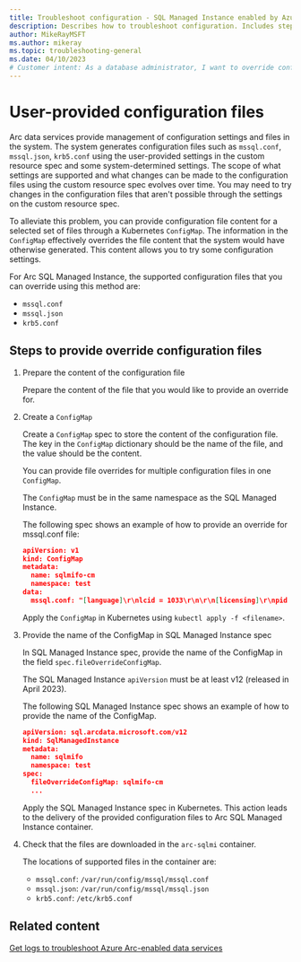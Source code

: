 ```yaml
---
title: Troubleshoot configuration - SQL Managed Instance enabled by Azure Arc
description: Describes how to troubleshoot configuration. Includes steps to provide configuration files for SQL Managed Instance enabled by Azure Arc Azure Arc-enabled data services
author: MikeRayMSFT
ms.author: mikeray
ms.topic: troubleshooting-general 
ms.date: 04/10/2023
# Customer intent: As a database administrator, I want to override configuration files for SQL Managed Instance using Kubernetes ConfigMaps, so that I can customize settings that are not directly modifiable through the standard resource specification.
---
```


# User-provided configuration files

Arc data services provide management of configuration settings and files in the system. The system generates configuration files such as `mssql.conf`, `mssql.json`, `krb5.conf` using the user-provided settings in the custom resource spec and some system-determined settings. The scope of what settings are supported and what changes can be made to the configuration files using the custom resource spec evolves over time. You may need to try changes in the configuration files that aren't possible through the settings on the custom resource spec.

To alleviate this problem, you can provide configuration file content for a selected set of files through a Kubernetes `ConfigMap`. The information in the `ConfigMap` effectively overrides the file content that the system would have otherwise generated. This content allows you to try some configuration settings.

For Arc SQL Managed Instance, the supported configuration files that you can override using this method are:

- `mssql.conf`
- `mssql.json`
- `krb5.conf`

## Steps to provide override configuration files

1. Prepare the content of the configuration file

   Prepare the content of the file that you would like to provide an override for.

1. Create a `ConfigMap`

   Create a `ConfigMap` spec to store the content of the configuration file. The key in the `ConfigMap` dictionary should be the name of the file, and the value should be the content.

   You can provide file overrides for multiple configuration files in one `ConfigMap`.

   The `ConfigMap` must be in the same namespace as the SQL Managed Instance.

   The following spec shows an example of how to provide an override for mssql.conf file:

   ```json
   apiVersion: v1
   kind: ConfigMap
   metadata:
     name: sqlmifo-cm
     namespace: test
   data:
     mssql.conf: "[language]\r\nlcid = 1033\r\n\r\n[licensing]\r\npid = GeneralPurpose\r\n\r\n[network]\r\nforceencryption = 0\r\ntlscert = /var/run/secrets/managed/certificates/mssql/mssql-certificate.pem\r\ntlsciphers = ECDHE-ECDSA-AES128-GCM-SHA256:ECDHE-ECDSA-AES256-GCM-SHA384:ECDHE-RSA-AES128-GCM-SHA256:ECDHE-RSA-AES256-GCM-SHA384:ECDHE-ECDSA-AES128-SHA256:ECDHE-ECDSA-AES256-SHA384:ECDHE-RSA-AES128-SHA256:ECDHE-RSA-AES256-SHA384\r\ntlskey = /var/run/secrets/managed/certificates/mssql/mssql-privatekey.pem\r\ntlsprotocols = 1.2\r\n\r\n[sqlagent]\r\nenabled = False\r\n\r\n[telemetry]\r\ncustomerfeedback = false\r\n\r\n"
   ```

   Apply the `ConfigMap` in Kubernetes using `kubectl apply -f <filename>`.

1. Provide the name of the ConfigMap in SQL Managed Instance spec

   In SQL Managed Instance spec, provide the name of the ConfigMap in the field `spec.fileOverrideConfigMap`.

   The SQL Managed Instance `apiVersion` must be at least v12 (released in April 2023).

   The following SQL Managed Instance spec shows an example of how to provide the name of the ConfigMap.

   ```json
   apiVersion: sql.arcdata.microsoft.com/v12
   kind: SqlManagedInstance
   metadata:
     name: sqlmifo
     namespace: test
   spec:
     fileOverrideConfigMap: sqlmifo-cm
     ...
   ```

   Apply the SQL Managed Instance spec in Kubernetes. This action leads to the delivery of the provided configuration files to Arc SQL Managed Instance container.

1. Check that the files are downloaded in the `arc-sqlmi` container.

   The locations of supported files in the container are:

   - `mssql.conf`: `/var/run/config/mssql/mssql.conf`
   - `mssql.json`: `/var/run/config/mssql/mssql.json`
   - `krb5.conf`: `/etc/krb5.conf`

## Related content

[Get logs to troubleshoot Azure Arc-enabled data services](troubleshooting-get-logs.md)